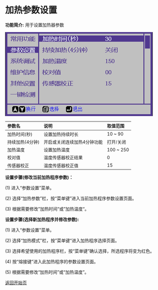 # 加热参数设置

**功能简介:** 用于设置加热器参数

![](../../.gitbook/assets/heat-params-640-272.png)

| 参数名 | 说明 | 取值范围 |
| :--- | :--- | :--- |
| 加热时间\(秒\) | 设置加热持续时长 | 10 ~ 90 |
| 持续加热\(4分钟\) | 开启或关闭连续加热4分钟功能 | 打开/关闭 |
| 加热温度 | 设置加热温度 | 100 ~ 250 |
| 校对值 | 温度传感器校正结果 | 0 |
| 传感器校正 | 温度传感器校正值 | 15 |

**设置步骤\(修改当前加热程序参数\)：**

\(1\) 进入“参数设置”菜单。

\(2\) 选择“加热参数”栏，按“菜单键”进入当前加热程序参数设置页面。

\(3\) 根据需要修改”加热时间“或”加热温度“。

**设置步骤\(选择新加热程序并修改参数\):**

\(1\) 进入“参数设置"菜单。

\(2\) 选择“加热模式"栏，按”菜单键“进入加热程序选择页面。

\(3\) 选择希望使用的加热程序栏，按“菜单键”确认选择，所选程序将变为红色。

\(4\) 按“熔接键”进入此加热程序的参数设置页面。

\(5\) 根据需要修改“加热时间”或“加热温度”。



[返回开始页](../../)


